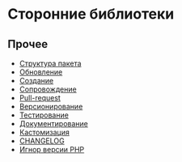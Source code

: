 Сторонние библиотеки
=============================

## Прочее

* [Структура пакета](structure.md)
* [Обновление](update.md)
* [Создание](create.md)
* [Сопровождение](maintenance.md)
* [Pull-request](pull-request.md)
* [Версионирование](version.md)
* [Тестирование](test.md)
* [Документирование](doc.md)
* [Кастомизация](customize.md)
* [CHANGELOG](changelog.md)
* [Игнор версии PHP](ignore-platform-reqs.md)
